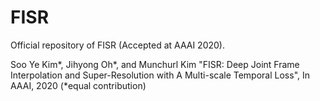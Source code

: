 # FISR
Official repository of FISR (Accepted at AAAI 2020).

Soo Ye Kim*, Jihyong Oh*, and Munchurl Kim "FISR: Deep Joint Frame Interpolation and Super-Resolution with A Multi-scale Temporal Loss", In AAAI, 2020 (*equal contribution)
